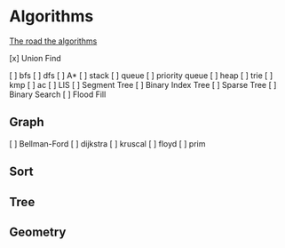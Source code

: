 # Algorithms

[The road the algorithms](https://zhuanlan.zhihu.com/p/105467597)

[x] Union Find

[ ] bfs
[ ] dfs
[ ] A\*
[ ] stack
[ ] queue
[ ] priority queue
[ ] heap
[ ] trie
[ ] kmp
[ ] ac
[ ] LIS
[ ] Segment Tree
[ ] Binary Index Tree
[ ] Sparse Tree
[ ] Binary Search
[ ] Flood Fill

## Graph

[ ] Bellman-Ford
[ ] dijkstra
[ ] kruscal
[ ] floyd
[ ] prim

## Sort
## Tree
## Geometry

